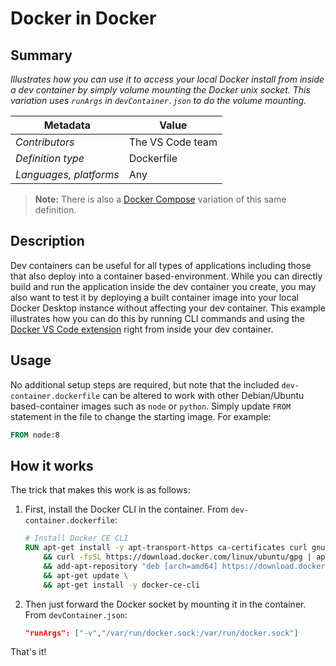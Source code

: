 # Docker in Docker

## Summary

*Illustrates how you can use it to access your local Docker install from inside a dev container by simply volume mounting the Docker unix socket.  This variation uses `runArgs` in `devContainer.json` to do the volume mounting.*

| Metadata | Value |  
|----------|-------|
| *Contributors* | The VS Code team |
| *Definition type* | Dockerfile |
| *Languages, platforms* | Any |

> **Note:** There is also a [Docker Compose](../docker-in-docker-compose) variation of this same definition.

## Description

Dev containers can be useful for all types of applications including those that also deploy into a container based-environment. While you can directly build and run the application inside the dev container you create, you may also want to test it by deploying a built container image into your local Docker Desktop instance without affecting your dev container. This example illustrates how you can do this by running CLI commands and using the [Docker VS Code extension](https://marketplace.visualstudio.com/items?itemName=PeterJausovec.vscode-docker) right from inside your dev container.

## Usage

No additional setup steps are required, but note that the included `dev-container.dockerfile` can be altered to work with other Debian/Ubuntu based-container images such as `node` or `python`. Simply update `FROM` statement in the file to change the starting image. For example:

```Dockerfile
FROM node:8
```

## How it works

The trick that makes this work is as follows:

1. First, install the Docker CLI in the container. From `dev-container.dockerfile`:

    ```Dockerfile
    # Install Docker CE CLI
    RUN apt-get install -y apt-transport-https ca-certificates curl gnupg-agent software-properties-common \
        && curl -fsSL https://download.docker.com/linux/ubuntu/gpg | apt-key add - \
        && add-apt-repository "deb [arch=amd64] https://download.docker.com/linux/ubuntu $(lsb_release -cs) stable" \
        && apt-get update \
        && apt-get install -y docker-ce-cli
    ```
2. Then just forward the Docker socket by mounting it in the container. From `devContainer.json`:

    ```json
    "runArgs": ["-v","/var/run/docker.sock:/var/run/docker.sock"]
    ```

That's it!
